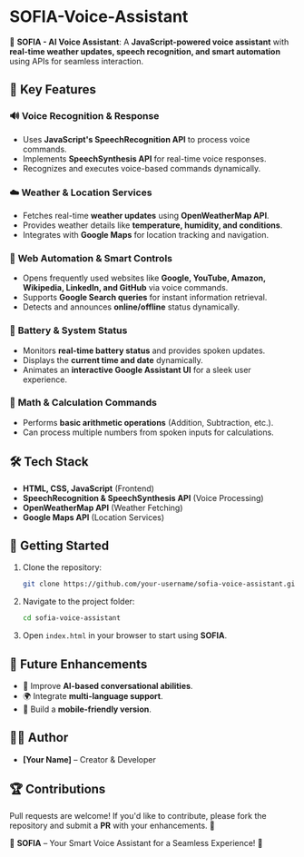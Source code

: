 # SOFIA-Voice-Assistant
🚀 **SOFIA - AI Voice Assistant**: A **JavaScript-powered voice assistant** with **real-time weather updates, speech recognition, and smart automation** using APIs for seamless interaction.



## 🎯 **Key Features**

### 🔊 **Voice Recognition & Response**
- Uses **JavaScript's SpeechRecognition API** to process voice commands.
- Implements **SpeechSynthesis API** for real-time voice responses.
- Recognizes and executes voice-based commands dynamically.

### ☁️ **Weather & Location Services**
- Fetches real-time **weather updates** using **OpenWeatherMap API**.
- Provides weather details like **temperature, humidity, and conditions**.
- Integrates with **Google Maps** for location tracking and navigation.

### 🔗 **Web Automation & Smart Controls**
- Opens frequently used websites like **Google, YouTube, Amazon, Wikipedia, LinkedIn, and GitHub** via voice commands.
- Supports **Google Search queries** for instant information retrieval.
- Detects and announces **online/offline** status dynamically.

### 🔋 **Battery & System Status**
- Monitors **real-time battery status** and provides spoken updates.
- Displays the **current time and date** dynamically.
- Animates an **interactive Google Assistant UI** for a sleek user experience.

### 🔢 **Math & Calculation Commands**
- Performs **basic arithmetic operations** (Addition, Subtraction, etc.).
- Can process multiple numbers from spoken inputs for calculations.

## 🛠 **Tech Stack**
- **HTML, CSS, JavaScript** (Frontend)
- **SpeechRecognition & SpeechSynthesis API** (Voice Processing)
- **OpenWeatherMap API** (Weather Fetching)
- **Google Maps API** (Location Services)

## 🚀 **Getting Started**
1. Clone the repository:
   ```bash
   git clone https://github.com/your-username/sofia-voice-assistant.git
   ```
2. Navigate to the project folder:
   ```bash
   cd sofia-voice-assistant
   ```
3. Open `index.html` in your browser to start using **SOFIA**.

## 📌 **Future Enhancements**
- 🌟 Improve **AI-based conversational abilities**.
- 🌍 Integrate **multi-language support**.
- 📲 Build a **mobile-friendly version**.

## 👨‍💻 **Author**
- **[Your Name]** – Creator & Developer

## 🏆 **Contributions**
Pull requests are welcome! If you'd like to contribute, please fork the repository and submit a **PR** with your enhancements. 🎉



🔹 **SOFIA** – Your Smart Voice Assistant for a Seamless Experience! 🚀

